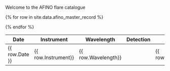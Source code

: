 
Welcome to the AFINO flare catalogue

<table class="display">
<thead>
<tr class="header">
<th>Date</th>
<th>Instrument</th>
<th>Wavelength</th>
<th>Detection</th>
<th>Period</th>
</tr>
</thead>
<tbody>

{% for row in site.data.afino_master_record %}
  <tr>
  <td> {{ row.Date }} </td>
  <td> {{ row.Instrument}} </td>
  <td> {{ row.Wavelength}} <td>
  <td> {{ row.Detection}} <td>
  <td> {{ row.period }} </td>
  </tr>
{% endfor %}
</tbody>
</table>






 
